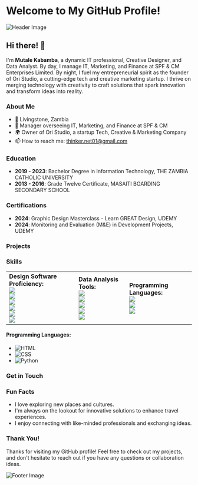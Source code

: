 # Welcome to My GitHub Profile!

![Header Image](https://images.unsplash.com/photo-1498050108023-c5249f4df085?crop=entropy&cs=tinysrgb&fit=crop&w=1200&h=300&ixid=MnwxMjA3fDB8MHxwaG90by1wYWdlfHx8fGVufDB8fHx8&ixlib=rb-1.2.1)

## Hi there! 👋

I'm **Mutale Kabamba**, a dynamic IT professional, Creative Designer, and Data Analyst. By day, I manage IT, Marketing, and Finance at SPF & CM Enterprises Limited. By night, I fuel my entrepreneurial spirit as the founder of Ori Studio, a cutting-edge tech and creative marketing startup. I thrive on merging technology with creativity to craft solutions that spark innovation and transform ideas into reality.

### About Me

- 📍 Livingstone, Zambia
- 💼 Manager overseeing IT, Marketing, and Finance at SPF & CM
- 🌍 Owner of Ori Studio, a startup Tech, Creative & Marketing Company
- 📫 How to reach me: [thinker.net01@gmail.com](mailto:thinker.net01@gmail.com)

### Education
- **2019 - 2023**: Bachelor Degree in Information Technology, THE ZAMBIA CATHOLIC UNIVERSITY
- **2013 - 2016**: Grade Twelve Certificate, MASAITI BOARDING SECONDARY SCHOOL

### Certifications
- **2024**: Graphic Design Masterclass - Learn GREAT Design, UDEMY
- **2024**: Monitoring and Evaluation (M&E) in Development Projects, UDEMY

### Projects



### Skills

<table>
  <tr>
    <td>
      <strong>Design Software Proficiency:</strong><br>
      <img src="https://img.shields.io/badge/Photoshop-31A8FF?style=for-the-badge&logo=adobe-photoshop&logoColor=white"><br>
      <img src="https://img.shields.io/badge/Illustrator-FF9A00?style=for-the-badge&logo=adobe-illustrator&logoColor=white"><br>
      <img src="https://img.shields.io/badge/InDesign-FF3366?style=for-the-badge&logo=adobe-indesign&logoColor=white"><br>
      <img src="https://img.shields.io/badge/CorelDRAW-009639?style=for-the-badge&logo=coreldraw&logoColor=white"><br>
      <img src="https://img.shields.io/badge/Canva-00C4CC?style=for-the-badge&logo=canva&logoColor=white"><br>
      <img src="https://img.shields.io/badge/Embroidery_Studio-FF7D3E?style=for-the-badge&logoColor=white">
    </td>
    <td>
      <strong>Data Analysis Tools:</strong><br>
      <img src="https://img.shields.io/badge/Excel-217346?style=for-the-badge&logo=microsoft-excel&logoColor=white"><br>
      <img src="https://img.shields.io/badge/Power_BI-F2C811?style=for-the-badge&logo=power-bi&logoColor=black"><br>
      <img src="https://img.shields.io/badge/Tableau-E97627?style=for-the-badge&logo=tableau&logoColor=white"><br>
      <img src="https://img.shields.io/badge/MySQL-4479A1?style=for-the-badge&logo=mysql&logoColor=white"><br>
      <img src="https://img.shields.io/badge/Python-3776AB?style=for-the-badge&logo=python&logoColor=white">
    </td>
    <td>
      <strong>Programming Languages:</strong><br>
      <img src="https://img.shields.io/badge/HTML5-E34F26?style=for-the-badge&logo=html5&logoColor=white"><br>
      <img src="https://img.shields.io/badge/CSS3-1572B6?style=for-the-badge&logo=css3&logoColor=white"><br>
      <img src="https://img.shields.io/badge/Python-3776AB?style=for-the-badge&logo=python&logoColor=white">
    </td>
  </tr>
</table>


#### Programming Languages:
- ![HTML](https://img.shields.io/badge/HTML5-E34F26?style=for-the-badge&logo=html5&logoColor=white)
- ![CSS](https://img.shields.io/badge/CSS3-1572B6?style=for-the-badge&logo=css3&logoColor=white)
- ![Python](https://img.shields.io/badge/Python-3776AB?style=for-the-badge&logo=python&logoColor=white)

</div>

</div>



### Get in Touch



### Fun Facts

- I love exploring new places and cultures.
- I'm always on the lookout for innovative solutions to enhance travel experiences.
- I enjoy connecting with like-minded professionals and exchanging ideas.

### Thank You!

Thanks for visiting my GitHub profile! Feel free to check out my projects, and don't hesitate to reach out if you have any questions or collaboration ideas.

![Footer Image](https://images.unsplash.com/photo-1522199710521-72d69614c702?crop=entropy&cs=tinysrgb&fit=crop&w=1200&h=300&ixid=MnwxMjA3fDB8MHxwaG90by1wYWdlfHx8fGVufDB8fHx8&ixlib=rb-1.2.1)
